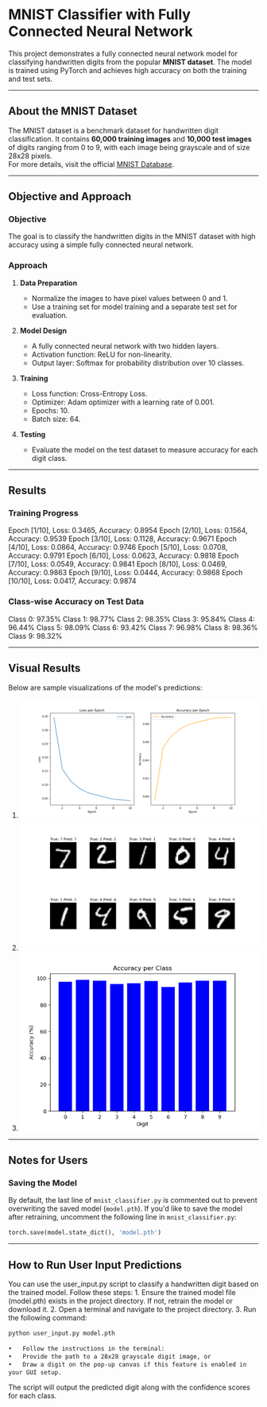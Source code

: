 # MNIST Classifier with Fully Connected Neural Network

This project demonstrates a fully connected neural network model for classifying handwritten digits from the popular **MNIST dataset**. The model is trained using PyTorch and achieves high accuracy on both the training and test sets.

---

## About the MNIST Dataset

The MNIST dataset is a benchmark dataset for handwritten digit classification. It contains **60,000 training images** and **10,000 test images** of digits ranging from 0 to 9, with each image being grayscale and of size 28x28 pixels.  
For more details, visit the official [MNIST Database](http://yann.lecun.com/exdb/mnist/).

---

## Objective and Approach

### **Objective**  
The goal is to classify the handwritten digits in the MNIST dataset with high accuracy using a simple fully connected neural network.

### **Approach**  
1. **Data Preparation**  
   - Normalize the images to have pixel values between 0 and 1.
   - Use a training set for model training and a separate test set for evaluation.

2. **Model Design**  
   - A fully connected neural network with two hidden layers.
   - Activation function: ReLU for non-linearity.
   - Output layer: Softmax for probability distribution over 10 classes.

3. **Training**  
   - Loss function: Cross-Entropy Loss.
   - Optimizer: Adam optimizer with a learning rate of 0.001.
   - Epochs: 10.
   - Batch size: 64.

4. **Testing**  
   - Evaluate the model on the test dataset to measure accuracy for each digit class.

---

## Results

### **Training Progress**

Epoch [1/10], Loss: 0.3465, Accuracy: 0.8954
Epoch [2/10], Loss: 0.1564, Accuracy: 0.9539
Epoch [3/10], Loss: 0.1128, Accuracy: 0.9671
Epoch [4/10], Loss: 0.0864, Accuracy: 0.9746
Epoch [5/10], Loss: 0.0708, Accuracy: 0.9791
Epoch [6/10], Loss: 0.0623, Accuracy: 0.9818
Epoch [7/10], Loss: 0.0549, Accuracy: 0.9841
Epoch [8/10], Loss: 0.0469, Accuracy: 0.9863
Epoch [9/10], Loss: 0.0444, Accuracy: 0.9868
Epoch [10/10], Loss: 0.0417, Accuracy: 0.9874
‍‍
### Class-wise Accuracy on Test Data

Class 0: 97.35%
Class 1: 98.77%
Class 2: 98.35%
Class 3: 95.84%
Class 4: 96.44%
Class 5: 98.09%
Class 6: 93.42%
Class 7: 96.98%
Class 8: 98.36%
Class 9: 98.32%

---

## Visual Results

Below are sample visualizations of the model's predictions:

1. ![Sample Result 1](./images/Figure_1.png)
2. ![Sample Result 2](./images/Figure_2.png)
3. ![Sample Result 3](./images/Figure_3.png)

---

## Notes for Users

### Saving the Model  
By default, the last line of `mnist_classifier.py` is commented out to prevent overwriting the saved model (`model.pth`). If you'd like to save the model after retraining, uncomment the following line in `mnist_classifier.py`:

```python
torch.save(model.state_dict(), 'model.pth')
```
---

## How to Run User Input Predictions

You can use the user_input.py script to classify a handwritten digit based on the trained model. Follow these steps:
	1.	Ensure the trained model file (model.pth) exists in the project directory. If not, retrain the model or download it.
	2.	Open a terminal and navigate to the project directory.
	3.	Run the following command:
    
```bash
python user_input.py model.pth
```
    •	Follow the instructions in the terminal:
	•	Provide the path to a 28x28 grayscale digit image, or
	•	Draw a digit on the pop-up canvas if this feature is enabled in your GUI setup.

The script will output the predicted digit along with the confidence scores for each class.